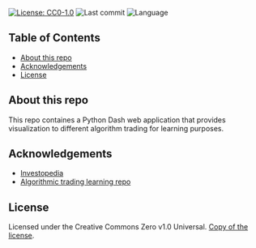 [![License: CC0-1.0](https://img.shields.io/badge/License-CC0_1.0-lightgrey.svg)](http://creativecommons.org/publicdomain/zero/1.0/)
![Last commit][last-commit-shield]
![Language][language-shield]

<!-- TABLE OF CONTENTS -->
## Table of Contents

* [About this repo](#about-this-repo)
* [Acknowledgements](#acknowledgements)
* [License](#license)

## About this repo
This repo containes a Python Dash web application that provides visualization to different algorithm trading for learning purposes.

## Acknowledgements
* [Investopedia](https://www.investopedia.com/)
* [Algorithmic trading learning repo](https://github.com/awoo424/algotrading/)

## License
Licensed under the Creative Commons Zero v1.0 Universal.
[Copy of the license](https://github.com/Yung-Jer/trading-signal/blob/master/LICENSE).

<!-- MARKDOWN LINKS & IMAGES -->
[license-shield]: https://img.shields.io/github/license/Yung-Jer/trading-signal
[last-commit-shield]: https://img.shields.io/github/last-commit/Yung-Jer/trading-signal?color=blue
[language-shield]: https://img.shields.io/github/languages/top/Yung-Jer/trading-signal?color=purple



